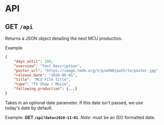 # API

## GET `/api`

Returns a JSON object detailing the next MCU production.

Example
```json
{
    "days_until": 100,
    "overview": "Text Description",
    "poster_url": "https://image.tmdb.org/t/p/w500/path/to/poster.jpg",
    "release_date": "2020-05-01",
    "title": "MCU Film Title",
    "type": "TV Show | Movie",
    "following_production": {...}
}
```

Takes in an optional date parameter. If this date isn't passed, we use today's date by default.

Example: **GET `/api?date=2020-11-01`**.
*Note*: must be an ISO formatted date.
